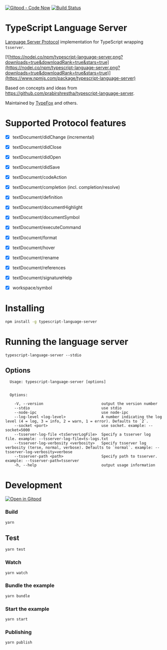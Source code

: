 [![Gitpod - Code Now](https://img.shields.io/badge/Gitpod-code%20now-blue.svg?longCache=true)](https://gitpod.io#https://github.com/theia-ide/typescript-language-server)
[![Build Status](https://travis-ci.org/theia-ide/typescript-language-server.svg?branch=master)](https://travis-ci.org/theia-ide/typescript-language-server)

# TypeScript Language Server
[Language Server Protocol](https://github.com/Microsoft/language-server-protocol) implementation for TypeScript wrapping `tsserver`.

[![https://nodei.co/npm/typescript-language-server.png?downloads=true&downloadRank=true&stars=true](https://nodei.co/npm/typescript-language-server.png?downloads=true&downloadRank=true&stars=true)](https://www.npmjs.com/package/typescript-language-server)

Based on concepts and ideas from https://github.com/prabirshrestha/typescript-language-server.

Maintained by [TypeFox](https://typefox.io) and others.

# Supported Protocol features

- [x] textDocument/didChange (incremental)
- [x] textDocument/didClose
- [x] textDocument/didOpen
- [x] textDocument/didSave

- [x] textDocument/codeAction
- [x] textDocument/completion (incl. completion/resolve)
- [x] textDocument/definition
- [x] textDocument/documentHighlight
- [x] textDocument/documentSymbol
- [x] textDocument/executeCommand
- [x] textDocument/format
- [x] textDocument/hover
- [x] textDocument/rename
- [x] textDocument/references
- [x] textDocument/signatureHelp
- [x] workspace/symbol

# Installing

```sh
npm install -g typescript-language-server
```

# Running the language server

```
typescript-language-server --stdio
```

## Options

```
  Usage: typescript-language-server [options]


  Options:

    -V, --version                          output the version number
    --stdio                                use stdio
    --node-ipc                             use node-ipc
    --log-level <log-level>                A number indicating the log level (4 = log, 3 = info, 2 = warn, 1 = error). Defaults to `2`.
    --socket <port>                        use socket. example: --socket=5000
    --tsserver-log-file <tsServerLogFile>  Specify a tsserver log file. example: --tsserver-log-file=ts-logs.txt
    --tsserver-log-verbosity <verbosity>   Specify tsserver log verbosity (terse, normal, verbose). Defaults to `normal`. example: --tsserver-log-verbosity=verbose
    --tsserver-path <path>                 Specify path to tsserver. example: --tsserver-path=tsserver
    -h, --help                             output usage information
```

# Development

[![Open in Gitpod](https://gitpod.io/button/open-in-gitpod.svg)](https://gitpod.io#https://github.com/theia-ide/typescript-language-server)

### Build

```sh
yarn
```

## Test

```sh
yarn test
```

### Watch

```sh
yarn watch
```

### Bundle the example

```sh
yarn bundle
```

### Start the example

```sh
yarn start
```

### Publishing

```sh
yarn publish
```
